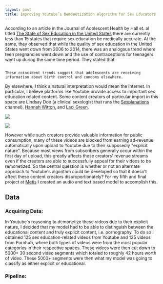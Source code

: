 ```yaml
---
layout: post
title: Improving Youtube’s Demonetization Algorithm for Sex Educators
---
```


According to an article in the Journal of Adolescent Health by Hall et. al titled [The State of Sex Education in the United States] there are currently less than 15 states that require sex education be medically accurate. At the same, they observed that while the quality of sex education in the United States went down from 2006 to 2014, there was an analogous trend where teen pregnancies went down and the use of contraceptions for teenagers went up during the same time period. They stated that:

 ```

 These coincident trends suggest that adolescents are receiving information about birth control and condoms elsewhere.

 ```

By elsewhere, I think a natural interpretation would mean the Internet. In particular, I believe platforms like Youtube provide access to important sex education related content. Some content creators of particular import in this space are Lindsay Doe (a clinical sexologist that runs the [Sexplanations] channel), [Hannah Witton], and [Laci Green].

![](/public/Project_Kojak/sexplanations_vid1.png)

![](/public/Project_Kojak/hannahwitton_vid1.png)

However while such creators provide valuable information for public consumption, many of these videos are blocked from earning ad-revenue automatically upon upload to Youtube due to their supposedly "explicit nature". Because most views from subscribers generally occur within the first day of upload, this greatly affects these creators' revenue streams even if the creators are able to successfully appeal for their videos to be remonetized. So the central question is whether or not an alternate approach to Youtube's algorithm could be developed so that it doesn't affect these content creators disproportionately? For my fifth and final project at [Metis] I created an audio and text based model to accomplish this.

[The State of Sex Education in the United States]: www.article.com
[Sexplanations]: www.youtube.com/sexplanations
[Hannah Witton]: www.youtube.com/hannahwitton
[Laci Green]: www.youtube.com/lacigreen
[Metis]: https://www.thisismetis.com/

## Data

### Acquiring Data:

In Youtube's reasoning to demonetize these videos due to their explicit nature, I decided that my model had to be able to distinguish between the educational content and truly explicit content, i.e. pornography. To do so I obtained 125 sex education-related videos from Youtube and 125 videos from Pornhub, where both types of videos were from the most popular categories in their respective spaces. These videos were then cut down to 5000+ 30 second video segments which totaled to roughly 42 hours worth of video. These 5000+ segments were then what my model was going to classify as either explicit or educational.

### Pipeline:
